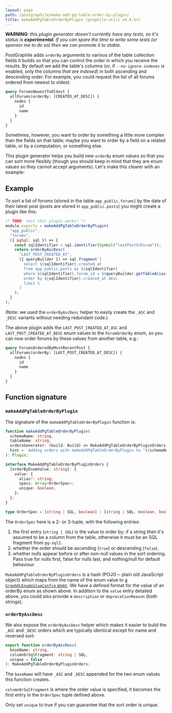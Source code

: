 ```yaml
---
layout: page
path: /postgraphile/make-add-pg-table-order-by-plugin/
title: makeAddPgTableOrderByPlugin (graphile-utils v4.4.5+)
---
```


**WARNING**: _this plugin generator doesn't currently have any tests, so it's
status is **experimental**. If you can spare the time to write some tests (or
sponsor me to do so) then we can promote it to stable._

PostGraphile adds `orderBy` arguments to various of the table collection fields
it builds so that you can control the order in which you receive the results. By
default we add the table's columns (or, if `--no-ignore-indexes` is enabled,
only the columns _that are indexed_) in both ascending and descending order. For
example, you could request the list of all forums ordered from newest to oldest:

```graphql
query ForumsNewestToOldest {
  allForums(orderBy: [CREATED_AT_DESC]) {
    nodes {
      id
      name
    }
  }
}
```

Sometimes, however, you want to order by something a little more complex than
the fields on that table; maybe you want to order by a field on a related table,
or by a computation, or something else.

This plugin generator helps you build new `orderBy` enum values so that you can
sort more flexibly (though you should keep in mind that they are enum values so
they cannot accept arguments). Let's make this clearer with an example:

## Example

To sort a list of forums (stored in the table `app_public.forums`) by the date
of their latest post (posts are stored in `app_public.posts`) you might create a
plugin like this:

```js
/* TODO: test this plugin works! */
module.exports = makeAddPgTableOrderByPlugin(
  "app_public",
  "forums",
  ({ pgSql: sql }) => {
    const sqlIdentifier = sql.identifier(Symbol("lastPostInForum"));
    return orderByAscDesc(
      "LAST_POST_CREATED_AT",
      ({ queryBuilder }) => sql.fragment`(
        select ${sqlIdentifier}.created_at
        from app_public.posts as ${sqlIdentifier}
        where ${sqlIdentifier}.forum_id = ${queryBuilder.getTableAlias()}.id
        order by ${sqlIdentifier}.created_at desc
        limit 1
      )`
    );
  }
);
```

(Note: we used the `orderByAscDesc` helper to easily create the `_ASC` and
`_DESC` variants without needing redundant code.)

The above plugin adds the `LAST_POST_CREATED_AT_ASC` and
`LAST_POST_CREATED_AT_DESC` enum values to the `ForumOrderBy` enum, so you can
now order forums by these values from another table, e.g.:

```graphql
query ForumsOrderedByMostRecentPost {
  allForums(orderBy: [LAST_POST_CREATED_AT_DESC]) {
    nodes {
      id
      name
    }
  }
}
```

## Function signature

### `makeAddPgTableOrderByPlugin`

The signature of the `makeAddPgTableOrderByPlugin` function is:

```ts
function makeAddPgTableOrderByPlugin(
  schemaName: string,
  tableName: string,
  ordersGenerator: (build: Build) => MakeAddPgTableOrderByPluginOrders,
  hint = `Adding orders with makeAddPgTableOrderByPlugin to "${schemaName}"."${tableName}"`
): Plugin;

interface MakeAddPgTableOrderByPluginOrders {
  [orderByEnumValue: string]: {
    value: {
      alias?: string;
      specs: Array<OrderSpec>;
      unique: boolean;
    };
  };
}

type OrderSpec = [string | SQL, boolean] | [string | SQL, boolean, boolean];
```

The `OrderSpec` here is a 2- or 3-tuple, with the following entries:

1. the first entry (`string | SQL`) is the value to order by; if a string then
   it's assumed to be a column from the table, otherwise it must be an SQL
   fragment from `pg-sql2`.
2. whether the order should be ascending (`true`) or descending (`false`).
3. whether nulls appear before or after non-null values in the sort ordering. Pass true for nulls first, false for nulls last, and nothing/null for default behaviour.

`MakeAddPgTableOrderByPluginOrders` is a hash (POJO ─ plain old JavaScript
object) which maps from the name of the enum value to
[a `GraphQLEnumValueConfig` spec](https://graphql.org/graphql-js/type/#graphqlenumtype).
We have a defined format for the value of an orderBy enum as shown above. In
addition to the `value` entry detailed above, you could also provide a
`description` or `deprecationReason` (both strings).

### `orderByAscDesc`

We also expose the `orderByAscDesc` helper which makes it easier to build the
`_ASC` and `_DESC` orders which are typically identical except for name and
reversed sort:

```ts
export function orderByAscDesc(
  baseName: string,
  columnOrSqlFragment: string | SQL,
  unique = false
): MakeAddPgTableOrderByPluginOrders;
```

The `baseName` will have `_ASC` and `_DESC` appended for the two enum values
this function creates.

`columnOrSqlFragment` is where the order value is specified, it becomes the
first entry in the `OrderSpec` tuple defined above.

Only set `unique` to true if you can guarantee that the sort order is unique.
